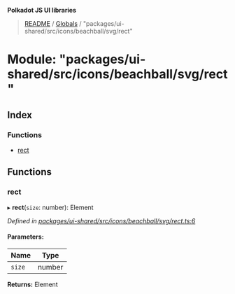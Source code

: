 **Polkadot JS UI libraries**

> [README](../README.md) / [Globals](../globals.md) / "packages/ui-shared/src/icons/beachball/svg/rect"

# Module: "packages/ui-shared/src/icons/beachball/svg/rect"

## Index

### Functions

* [rect](_packages_ui_shared_src_icons_beachball_svg_rect_.md#rect)

## Functions

### rect

▸ **rect**(`size`: number): Element

*Defined in [packages/ui-shared/src/icons/beachball/svg/rect.ts:6](https://github.com/polkadot-js/ui/blob/1833b1a2/packages/ui-shared/src/icons/beachball/svg/rect.ts#L6)*

#### Parameters:

Name | Type |
------ | ------ |
`size` | number |

**Returns:** Element
